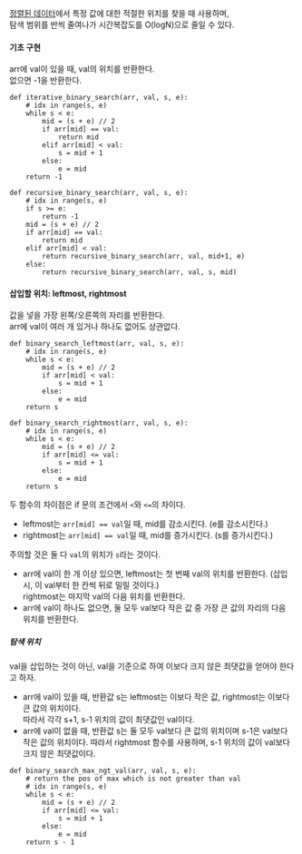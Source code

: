 <ins>정렬된 데이터</ins>에서 특정 값에 대한 적절한 위치를 찾을 때 사용하며,  
탐색 범위를 반씩 줄여나가 시간복잡도를 O(logN)으로 줄일 수 있다.
#### 기초 구현
arr에 val이 있을 때, val의 위치를 반환한다.  
없으면 -1을 반환한다.
```
def iterative_binary_search(arr, val, s, e):
    # idx in range(s, e)
    while s < e:
        mid = (s + e) // 2
        if arr[mid] == val:
            return mid
        elif arr[mid] < val:
            s = mid + 1
        else:
            e = mid
    return -1

def recursive_binary_search(arr, val, s, e):
    # idx in range(s, e)
    if s >= e:
        return -1
    mid = (s + e) // 2
    if arr[mid] == val:
        return mid
    elif arr[mid] < val:
        return recursive_binary_search(arr, val, mid+1, e)
    else:
        return recursive_binary_search(arr, val, s, mid)
```
#### 삽입할 위치: leftmost, rightmost
값을 넣을 가장 왼쪽/오른쪽의 자리를 반환한다.  
arr에 val이 여러 개 있거나 하나도 없어도 상관없다.
```
def binary_search_leftmost(arr, val, s, e):
    # idx in range(s, e)
    while s < e:
        mid = (s + e) // 2
        if arr[mid] < val:
            s = mid + 1
        else:
            e = mid
    return s

def binary_search_rightmost(arr, val, s, e):
    # idx in range(s, e)
    while s < e:
        mid = (s + e) // 2
        if arr[mid] <= val:
            s = mid + 1
        else:
            e = mid
    return s
```
두 함수의 차이점은 if 문의 조건에서 `<`와 `<=`의 차이다.
- leftmost는 `arr[mid] == val`일 때, mid를 감소시킨다. (e를 감소시킨다.)
- rightmost는 `arr[mid] == val`일 때, mid를 증가시킨다. (s를 증가시킨다.)

주의할 것은 둘 다 `val`의 위치가 `s`라는 것이다.
- arr에 val이 한 개 이상 있으면, leftmost는 첫 번째 val의 위치를 반환한다. (삽입 시, 이 val부터 한 칸씩 뒤로 밀릴 것이다.)  
rightmost는 마지막 val의 다음 위치를 반환한다.
- arr에 val이 하나도 없으면, 둘 모두 val보다 작은 값 중 가장 큰 값의 자리의 다음 위치를 반환한다.

##### 탐색 위치
val을 삽입하는 것이 아닌, val을 기준으로 하여 이보다 크지 않은 최댓값을 얻어야 한다고 하자.
- arr에 val이 있을 때, 반환값 s는 leftmost는 이보다 작은 값, rightmost는 이보다 큰 값의 위치이다.  
따라서 각각 s+1, s-1 위치의 값이 최댓값인 val이다.
- arr에 val이 없을 때, 반환값 s는 둘 모두 val보다 큰 값의 위치이며 s-1은 val보다 작은 값의 위치이다.
따라서 rightmost 함수를 사용하며, s-1 위치의 값이 val보다 크지 않은 최댓값이다.
```
def binary_search_max_ngt_val(arr, val, s, e):
    # return the pos of max which is not greater than val
    # idx in range(s, e)
    while s < e:
        mid = (s + e) // 2
        if arr[mid] <= val:
            s = mid + 1
        else:
            e = mid
    return s - 1
```
